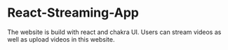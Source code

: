 # React-Streaming-App
The website is build with react and chakra UI. Users can stream videos as well as upload videos in this website.
